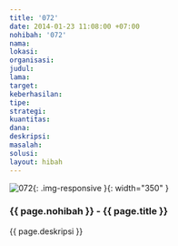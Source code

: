 ```yaml
---
title: '072'
date: 2014-01-23 11:08:00 +07:00
nohibah: '072'
nama: 
lokasi: 
organisasi: 
judul: 
lama: 
target: 
keberhasilan: 
tipe: 
strategi: 
kuantitas: 
dana: 
deskripsi: 
masalah: 
solusi: 
layout: hibah
---
```


![072](/static/img/hibahcms/072.png){: .img-responsive }{: width="350" }

### {{ page.nohibah }} - {{ page.title }}

{{ page.deskripsi }}

